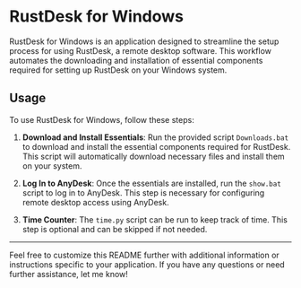 # RustDesk for Windows

RustDesk for Windows is an application designed to streamline the setup process for using RustDesk, a remote desktop software. This workflow automates the downloading and installation of essential components required for setting up RustDesk on your Windows system.

## Usage

To use RustDesk for Windows, follow these steps:

1. **Download and Install Essentials**: Run the provided script `Downloads.bat` to download and install the essential components required for RustDesk. This script will automatically download necessary files and install them on your system.

2. **Log In to AnyDesk**: Once the essentials are installed, run the `show.bat` script to log in to AnyDesk. This step is necessary for configuring remote desktop access using AnyDesk.

3. **Time Counter**: The `time.py` script can be run to keep track of time. This step is optional and can be skipped if not needed.

---

Feel free to customize this README further with additional information or instructions specific to your application. If you have any questions or need further assistance, let me know!
